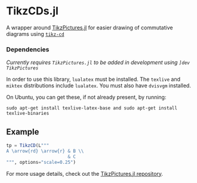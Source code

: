 # TikzCDs.jl

A wrapper around [TikzPictures.jl](https://github.com/JuliaTeX/TikzPictures.jl)
for easier drawing of commutative diagrams using
[`tikz-cd`](https://www.ctan.org/pkg/tikz-cd)

### Dependencies

*Currently requires `TikzPictures.jl` to be added in development using `]dev
TikzPictures`*

In order to use this library, `lualatex` must be installed.
The `texlive` and `miktex` distributions include `lualatex`.
You must also have `dvisvgm` installed.

On Ubuntu, you can get these, if not already present, by running:

```
sudo apt-get install texlive-latex-base and sudo apt-get install texlive-binaries
```

## Example

```julia
tp = TikzCD(L"""
A \arrow{rd} \arrow{r} & B \\
                       & C
""", options="scale=0.25")
```

For more usage details, check out the
[TikzPictures.jl repository](https://github.com/JuliaTeX/TikzPictures.jl).
